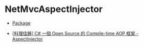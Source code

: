 # NetMvcAspectInjector

- [Package](https://github.com/pamidur/aspect-injector)

- [[料理佳餚] C# 一個 Open Source 的 Compile-time AOP 框架 - AspectInjector](https://www.dotblogs.com.tw/supershowwei/2020/07/20/101750)
